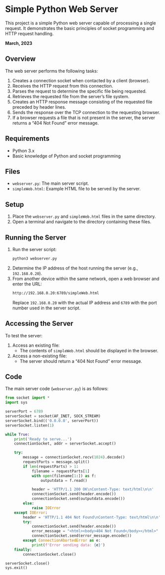 # Simple Python Web Server

This project is a simple Python web server capable of processing a single request. It demonstrates the basic principles of socket programming and HTTP request handling.

**March, 2023**

## Overview

The web server performs the following tasks:
1. Creates a connection socket when contacted by a client (browser).
2. Receives the HTTP request from this connection.
3. Parses the request to determine the specific file being requested.
4. Retrieves the requested file from the server’s file system.
5. Creates an HTTP response message consisting of the requested file preceded by header lines.
6. Sends the response over the TCP connection to the requesting browser.
7. If a browser requests a file that is not present in the server, the server returns a “404 Not Found” error message.

## Requirements

- Python 3.x
- Basic knowledge of Python and socket programming

## Files

- `webserver.py`: The main server script.
- `simpleWeb.html`: Example HTML file to be served by the server.

## Setup

1. Place the `webserver.py` and `simpleWeb.html` files in the same directory.
2. Open a terminal and navigate to the directory containing these files.

## Running the Server

1. Run the server script:
   ```sh
   python3 webserver.py
   ```
2. Determine the IP address of the host running the server (e.g., `192.168.0.20`).
3. From another device within the same network, open a web browser and enter the URL:
   ```sh
   http://192.168.0.20:6789/simpleWeb.html
   ```
   Replace `192.168.0.20` with the actual IP address and `6789` with the port number used in the server script.

## Accessing the Server

To test the server:
1. Access an existing file: 
   - The contents of `simpleWeb.html` should be displayed in the browser.
2. Access a non-existing file:
   - The server should return a “404 Not Found” error message.


## Code

The main server code (`webserver.py`) is as follows:

```python
from socket import *
import sys

serverPort = 6789
serverSocket = socket(AF_INET, SOCK_STREAM)
serverSocket.bind(('0.0.0.0', serverPort))
serverSocket.listen(1)

while True:
    print('Ready to serve...')
    connectionSocket, addr = serverSocket.accept()

    try:
        message = connectionSocket.recv(1024).decode()
        requestParts = message.split()
        if len(requestParts) > 1:
            filename = requestParts[1]
            with open(filename[1:]) as f:
                outputdata = f.read()

            header = 'HTTP/1.1 200 OK\nContent-Type: text/html\n\n'
            connectionSocket.send(header.encode())
            connectionSocket.send(outputdata.encode())
        else:
            raise IOError
    except IOError:
        header = 'HTTP/1.1 404 Not Found\nContent-Type: text/html\n\n'
        try:
            connectionSocket.send(header.encode())
            error_message = "<html><body>404 Not Found</body></html>"
            connectionSocket.send(error_message.encode())
        except ConnectionAbortedError as e:
            print(f'Error sending data: {e}')
    finally:
        connectionSocket.close()

serverSocket.close()
sys.exit()
```
